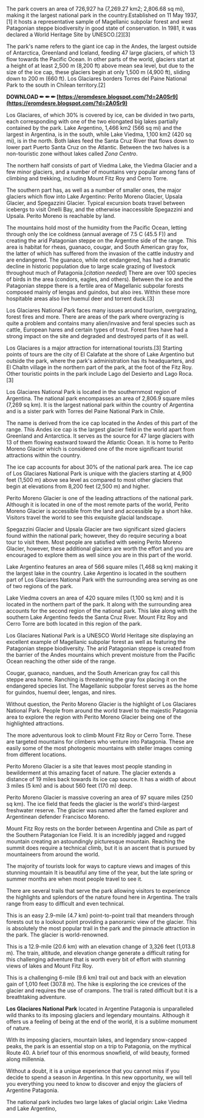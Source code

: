 
 
The park covers an area of 726,927 ha (7,269.27 km2; 2,806.68 sq mi), making it the largest national park in the country.Established on 11 May 1937,[1] it hosts a representative sample of Magellanic subpolar forest and west Patagonian steppe biodiversity in good state of conservation. In 1981, it was declared a World Heritage Site by UNESCO.[2][3]
 
The park's name refers to the giant ice cap in the Andes, the largest outside of Antarctica, Greenland and Iceland, feeding 47 large glaciers, of which 13 flow towards the Pacific Ocean. In other parts of the world, glaciers start at a height of at least 2,500 m (8,200 ft) above mean sea level, but due to the size of the ice cap, these glaciers begin at only 1,500 m (4,900 ft), sliding down to 200 m (660 ft). Los Glaciares borders Torres del Paine National Park to the south in Chilean territory.[2]
 
**DOWNLOAD ✏ ✏ ✏ [https://eromdesre.blogspot.com/?d=2A0Sr9](https://eromdesre.blogspot.com/?d=2A0Sr9)**


 
Los Glaciares, of which 30% is covered by ice, can be divided in two parts, each corresponding with one of the two elongated big lakes partially contained by the park. Lake Argentino, 1,466 km2 (566 sq mi) and the largest in Argentina, is in the south, while Lake Viedma, 1,100 km2 (420 sq mi), is in the north. Both lakes feed the Santa Cruz River that flows down to lower part Puerto Santa Cruz on the Atlantic. Between the two halves is a non-touristic zone without lakes called *Zona Centro*.
 
The northern half consists of part of Viedma Lake, the Viedma Glacier and a few minor glaciers, and a number of mountains very popular among fans of climbing and trekking, including Mount Fitz Roy and Cerro Torre.
 
The southern part has, as well as a number of smaller ones, the major glaciers which flow into Lake Argentino: Perito Moreno Glacier, Upsala Glacier, and Spegazzini Glacier. Typical excursion boats travel between icebergs to visit Onelli Bay, and the otherwise inaccessible Spegazzini and Upsala. Perito Moreno is reachable by land.
 
The mountains hold most of the humidity from the Pacific Ocean, letting through only the ice coldness (annual average of 7.5 C (45.5 F)) and creating the arid Patagonian steppe on the Argentine side of the range. This area is habitat for rheas, guanaco, cougar, and South American gray fox, the latter of which has suffered from the invasion of the cattle industry and are endangered. The guanaco, while not endangered, has had a dramatic decline in historic population due to large scale grazing of livestock throughout much of Patagonia.[*citation needed*] There are over 100 species of birds in the area (condors, eagles, and others). Between the ice and the Patagonian steppe there is a fertile area of Magellanic subpolar forests composed mainly of lengas and guindos, but also ires. Within these more hospitable areas also live huemul deer and torrent duck.[3]
 
Los Glaciares National Park faces many issues around tourism, overgrazing, forest fires and more. There are areas of the park where overgrazing is quite a problem and contains many alien/invasive and feral species such as cattle, European hares and certain types of trout. Forest fires have had a strong impact on the site and degraded and destroyed parts of it as well.
 
Los Glaciares is a major attraction for international tourists.[3] Starting points of tours are the city of El Calafate at the shore of Lake Argentino but outside the park, where the park's administration has its headquarters, and El Chaltn village in the northern part of the park, at the foot of the Fitz Roy. Other touristic points in the park include Lago del Desierto and Lago Roca.[3]
 
Los Glaciares National Park is located in the southernmost region of Argentina. The national park encompasses an area of 2,806.9 square miles (7,269 sq km). It is the largest national park within the country of Argentina and is a sister park with Torres del Paine National Park in Chile.

The name is derived from the ice cap located in the Andes of this part of the range. This Andes ice cap is the largest glacier field in the world apart from Greenland and Antarctica. It serves as the source for 47 large glaciers with 13 of them flowing eastward toward the Atlantic Ocean. It is home to Perito Moreno Glacier which is considered one of the more significant tourist attractions within the country.
 
The ice cap accounts for about 30% of the national park area. The ice cap of Los Glaciares National Park is unique with the glaciers starting at 4,900 feet (1,500 m) above sea level as compared to most other glaciers that begin at elevations from 8,200 feet (2,500 m) and higher.
 
Perito Moreno Glacier is one of the leading attractions of the national park. Although it is located in one of the most remote parts of the world, Perito Moreno Glacier is accessible from the land and accessible by a short hike. Visitors travel the world to see this exquisite glacial landscape.
 
Spegazzini Glacier and Upsala Glacier are two significant sized glaciers found within the national park; however, they do require securing a boat tour to visit them. Most people are satisfied with seeing Perito Moreno Glacier, however, these additional glaciers are worth the effort and you are encouraged to explore them as well since you are in this part of the world.
 
Lake Argentino features an area of 566 square miles (1,468 sq km) making it the largest lake in the country. Lake Argentino is located in the southern part of Los Glaciares National Park with the surrounding area serving as one of two regions of the park.
 
Lake Viedma covers an area of 420 square miles (1,100 sq km) and it is located in the northern part of the park. It along with the surrounding area accounts for the second region of the national park. This lake along with the southern Lake Argentino feeds the Santa Cruz River. Mount Fitz Roy and Cerro Torre are both located in this region of the park.
 
Los Glaciares National Park is a UNESCO World Heritage site displaying an excellent example of Magellanic subpolar forest as well as featuring the Patagonian steppe biodiversity. The arid Patagonian steppe is created from the barrier of the Andes mountains which prevent moisture from the Pacific Ocean reaching the other side of the range.
 
Cougar, guanaco, nandues, and the South American gray fox call this steppe area home. Ranching is threatening the gray fox placing it on the endangered species list. The Magellanic subpolar forest serves as the home for guindos, huemul deer, lengas, and nires.
 
Without question, the Perito Moreno Glacier is the highlight of Los Glaciares National Park. People from around the world travel to the majestic Patagonia area to explore the region with Perito Moreno Glacier being one of the highlighted attractions.
 
The more adventurous look to climb Mount Fitz Roy or Cerro Torre. These are targeted mountains for climbers who venture into Patagonia. These are easily some of the most photogenic mountains with steller images coming from different locations.
 
Perito Moreno Glacier is a site that leaves most people standing in bewilderment at this amazing facet of nature. The glacier extends a distance of 19 miles back towards its ice cap source. It has a width of about 3 miles (5 km) and is about 560 feet (170 m) deep.
 
Perito Moreno Glacier is massive covering an area of 97 square miles (250 sq km). The ice field that feeds the glacier is the world's third-largest freshwater reserve. The glacier was named after the famed explorer and Argentinean defender Francisco Moreno.
 
Mount Fitz Roy rests on the border between Argentina and Chile as part of the Southern Patagonian Ice Field. It is an incredibly jagged and rugged mountain creating an astoundingly picturesque mountain. Reaching the summit does require a technical climb, but it is an ascent that is pursued by mountaineers from around the world.
 
The majority of tourists look for ways to capture views and images of this stunning mountain It is beautiful any time of the year, but the late spring or summer months are when most people travel to see it.
 
There are several trails that serve the park allowing visitors to experience the highlights and splendors of the nature found here in Argentina. The trails range from easy to difficult and even technical.
 
This is an easy 2.9-mile (4.7 km) point-to-point trail that meanders through forests out to a lookout point providing a panoramic view of the glacier. This is absolutely the most popular trail in the park and the pinnacle attraction in the park. The glacier is world-renowned.
 
This is a 12.9-mile (20.6 km) with an elevation change of 3,326 feet (1,013.8 m). The train, altitude, and elevation change generate a difficult rating for this challenging adventure that is worth every bit of effort with stunning views of lakes and Mount Fitz Roy.
 
This is a challenging 6-mile (9.6 km) trail out and back with an elevation gain of 1,010 feet (307.8 m). The hike is exploring the ice crevices of the glacier and requires the use of crampons. The trail is rated difficult but it is a breathtaking adventure.
 
**Los Glaciares National Park** located in Argentine Patagonia is unparalleled wild thanks to its imposing glaciers and legendary mountains. Although it offers us a feeling of being at the end of the world, it is a sublime monument of nature.
 
With its imposing glaciers, mountain lakes, and legendary snow-capped peaks, the park is an essential stop on a trip to Patagonia, on the mythical Route 40. A brief tour of this enormous snowfield, of wild beauty, formed along millennia.
 

Without a doubt, it is a unique experience that you cannot miss if you decide to spend a season in Argentina. In this new opportunity, we will tell you everything you need to know to discover and enjoy the glaciers of Argentine Patagonia.
 
The national park includes two large lakes of glacial origin: Lake Viedma and Lake Argentino,